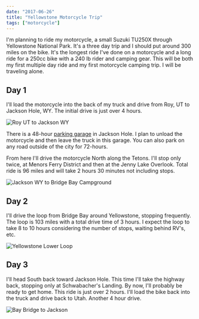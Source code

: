 ```yaml
---
date: "2017-06-26"
title: "Yellowstone Motorcycle Trip"
tags: ["motorcycle"]
---
```

I'm planning to ride my motorcycle, a small Suzuki TU250X through Yellowstone National Park. It's a three day trip and I should put around 300 miles on the bike. It's the longest ride I've done on a motorcycle and a long ride for a 250cc bike with a 240 lb rider and camping gear. This will be both my first multiple day ride and my first motorcycle camping trip. I will be traveling alone.

## Day 1

I'll load the motorcycle into the back of my truck and drive from Roy, UT to Jackson Hole, WY. The initial drive is just over 4 hours.

![Roy UT to Jackson WY](/blog/image/roy-to-jackson.png)

There is a 48-hour [parking garage](https://townofjackson.com/about-jackson/public-parking/) in Jackson Hole. I plan to unload the motorcycle and then leave the truck in this garage. You can also park on any road outside of the city for 72-hours.

From here I'll drive the motorcycle North along the Tetons. I'll stop only twice, at Menors Ferry District and then at the Jenny Lake Overlook. Total ride is 96 miles and will take 2 hours 30 minutes not including stops.

![Jackson WY to Bridge Bay Campground](/blog/image/jackson-to-bridge-bay.png)

## Day 2

I'll drive the loop from Bridge Bay around Yellowstone, stopping frequently. The loop is 103 miles with a total drive time of 3 hours. I expect the loop to take 8 to 10 hours considering the number of stops, waiting behind RV's, etc.

![Yellowstone Lower Loop](/blog/image/yellowstone-lower-loop.png)

## Day 3

I'll head South back toward Jackson Hole. This time I'll take the highway back, stopping only at Schwabacher's Landing. By now, I'll probably be ready to get home. This ride is just over 2 hours. I'll load the bike back into the truck and drive back to Utah. Another 4 hour drive.

![Bay Bridge to Jackson](/blog/image/bay-bridge-to-jackson.png)
